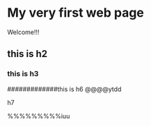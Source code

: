   # My very first web page
  Welcome!!!
  
  ## this is h2
 ### this is h3 
 
 
 #############this is h6
 @@@@ytdd
 
 $$$$$$$$h7
 
 %%%%%%%%%iuu
 
